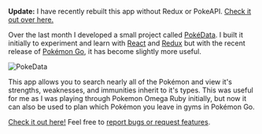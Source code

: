 **Update:** I have recently rebuilt this app without Redux or PokeAPI. [Check it out over here.](https://keawade.github.io/pokedata)

Over the last month I developed a small project called [PokéData](https://keawade.github.io/pokedata-old). I built it initially to experiment and learn with [React](https://facebook.github.io/react/) and [Redux](http://redux.js.org/) but with the recent release of [Pokémon Go](http://www.pokemon.com/us/pokemon-video-games/pokemon-go/), it has become slightly more useful.

![PokeData](http://image.thum.io/get/width/800/crop/700/https://keawade.github.io/pokedata-old)

This app allows you to search nearly all of the Pokémon and view it's strengths, weaknesses, and immunities inherit to it's types. This was useful for me as I was playing through Pokemon Omega Ruby initially, but now it can also be used to plan which Pokémon you leave in gyms in Pokémon Go.

[Check it out here!](https://keawade.github.io/pokedata-old) Feel free to [report bugs or request features](https://github.com/keawade/pokedata-old/issues).
